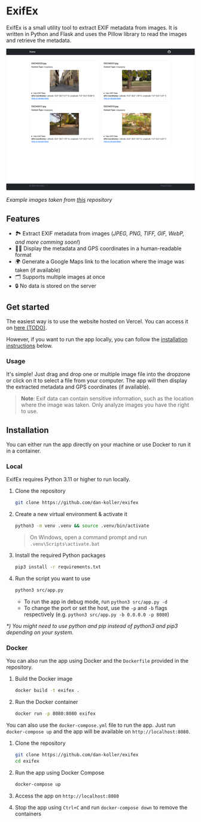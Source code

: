 # ExifEx

ExifEx is a small utility tool to extract EXIF metadata from images. It is written in Python and Flask and uses the Pillow library to read the images and retrieve the metadata.

![Screenshot of the app](res/screenshot.png)

_Example images taken from [this](https://github.com/ianare/exif-samples) repository_

## Features

-   🏞️ Extract EXIF metadata from images (_JPEG, PNG, TIFF, GIF, WebP, and more comming soon!_)
-   🕵️‍♀️ Display the metadata and GPS coordinates in a human-readable format
-   🌍 Generate a Google Maps link to the location where the image was taken (if available)
-   🗂️ Supports multiple images at once
-   🔒 No data is stored on the server

## Get started

<!-- TODO: Add link to hosted website once it's available -->

The easiest way is to use the website hosted on Vercel. You can access it on [here (TODO)](README).

However, if you want to run the app locally, you can follow the [installation instructions](#installation) below.

### Usage

It's simple! Just drag and drop one or multiple image file into the dropzone or click on it to select a file from your computer. The app will then display the extracted metadata and GPS coordinates (if available).

> **Note**: Exif data can contain sensitive information, such as the location where the image was taken. Only analyze images you have the right to use.

## Installation

You can either run the app directly on your machine or use Docker to run it in a container.

### Local

ExifEx requires Python 3.11 or higher to run locally.

1. Clone the repository

    ```bash
    git clone https://github.com/dan-koller/exifex
    ```

2. Create a new virtual environment & activate it

    ```bash
    python3 -m venv .venv && source .venv/bin/activate
    ```

    > On Windows, open a command prompt and run `.venv\Scripts\activate.bat`

3. Install the required Python packages

    ```bash
    pip3 install -r requirements.txt
    ```

4. Run the script you want to use

    ```bash
    python3 src/app.py
    ```

    - To run the app in debug mode, run `python3 src/app.py -d`
    - To change the port or set the host, use the `-p` and `-b` flags respectively (e.g. `python3 src/app.py -b 0.0.0.0 -p 8080`)

_\*) You might need to use python and pip instead of python3 and pip3 depending on your system._

### Docker

You can also run the app using Docker and the `Dockerfile` provided in the repository.

1. Build the Docker image

    ```bash
    docker build -t exifex .
    ```

2. Run the Docker container

    ```bash
    docker run -p 8080:8080 exifex
    ```

You can also use the `docker-compose.yml` file to run the app. Just run `docker-compose up` and the app will be available on `http://localhost:8080`.

1. Clone the repository

    ```bash
    git clone https://github.com/dan-koller/exifex
    cd exifex
    ```

2. Run the app using Docker Compose

    ```bash
    docker-compose up
    ```

3. Access the app on `http://localhost:8080`

4. Stop the app using `Ctrl+C` and run `docker-compose down` to remove the containers
